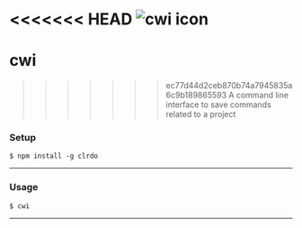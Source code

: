 <<<<<<< HEAD
<img src="https://github.com/matheusloures/cwi/blob/master/icon-cwi.png" title="cwi icon - Coloringa" alt="cwi icon">
=======
# cwi
>>>>>>> ec77d44d2ceb870b74a7945835a6c9b189865593
A command line interface to save commands related to a project


### Setup


```shell
$ npm install -g clrdo
```

---

### Usage


```shell
$ cwi
```

---
